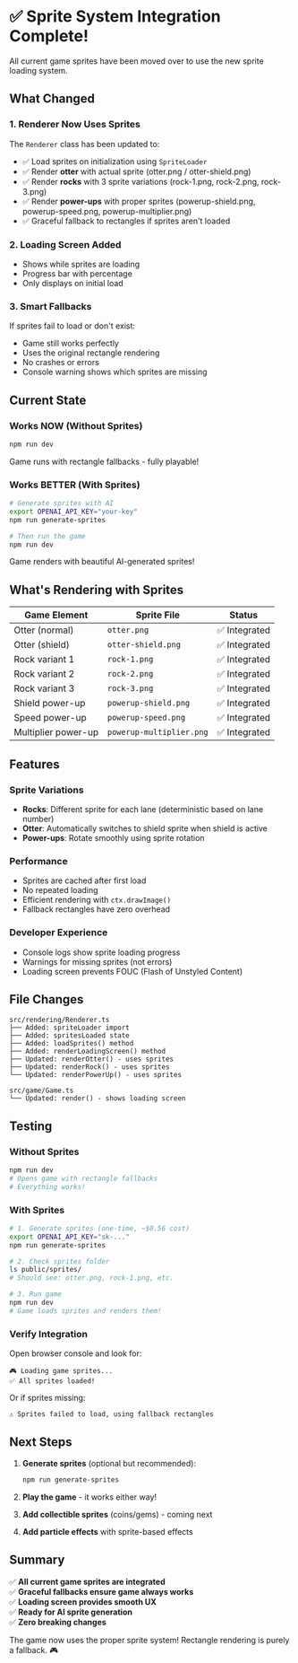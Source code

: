 # ✅ Sprite System Integration Complete!

All current game sprites have been moved over to use the new sprite loading system.

## What Changed

### 1. Renderer Now Uses Sprites

The `Renderer` class has been updated to:
- ✅ Load sprites on initialization using `SpriteLoader`
- ✅ Render **otter** with actual sprite (otter.png / otter-shield.png)
- ✅ Render **rocks** with 3 sprite variations (rock-1.png, rock-2.png, rock-3.png)
- ✅ Render **power-ups** with proper sprites (powerup-shield.png, powerup-speed.png, powerup-multiplier.png)
- ✅ Graceful fallback to rectangles if sprites aren't loaded

### 2. Loading Screen Added

- Shows while sprites are loading
- Progress bar with percentage
- Only displays on initial load

### 3. Smart Fallbacks

If sprites fail to load or don't exist:
- Game still works perfectly
- Uses the original rectangle rendering
- No crashes or errors
- Console warning shows which sprites are missing

## Current State

### Works NOW (Without Sprites)
```bash
npm run dev
```
Game runs with rectangle fallbacks - fully playable!

### Works BETTER (With Sprites)
```bash
# Generate sprites with AI
export OPENAI_API_KEY="your-key"
npm run generate-sprites

# Then run the game
npm run dev
```
Game renders with beautiful AI-generated sprites!

## What's Rendering with Sprites

| Game Element | Sprite File | Status |
|-------------|-------------|--------|
| Otter (normal) | `otter.png` | ✅ Integrated |
| Otter (shield) | `otter-shield.png` | ✅ Integrated |
| Rock variant 1 | `rock-1.png` | ✅ Integrated |
| Rock variant 2 | `rock-2.png` | ✅ Integrated |
| Rock variant 3 | `rock-3.png` | ✅ Integrated |
| Shield power-up | `powerup-shield.png` | ✅ Integrated |
| Speed power-up | `powerup-speed.png` | ✅ Integrated |
| Multiplier power-up | `powerup-multiplier.png` | ✅ Integrated |

## Features

### Sprite Variations
- **Rocks**: Different sprite for each lane (deterministic based on lane number)
- **Otter**: Automatically switches to shield sprite when shield is active
- **Power-ups**: Rotate smoothly using sprite rotation

### Performance
- Sprites are cached after first load
- No repeated loading
- Efficient rendering with `ctx.drawImage()`
- Fallback rectangles have zero overhead

### Developer Experience
- Console logs show sprite loading progress
- Warnings for missing sprites (not errors)
- Loading screen prevents FOUC (Flash of Unstyled Content)

## File Changes

```
src/rendering/Renderer.ts
├── Added: spriteLoader import
├── Added: spritesLoaded state
├── Added: loadSprites() method
├── Added: renderLoadingScreen() method  
├── Updated: renderOtter() - uses sprites
├── Updated: renderRock() - uses sprites
└── Updated: renderPowerUp() - uses sprites

src/game/Game.ts
└── Updated: render() - shows loading screen
```

## Testing

### Without Sprites
```bash
npm run dev
# Opens game with rectangle fallbacks
# Everything works!
```

### With Sprites
```bash
# 1. Generate sprites (one-time, ~$0.56 cost)
export OPENAI_API_KEY="sk-..."
npm run generate-sprites

# 2. Check sprites folder
ls public/sprites/
# Should see: otter.png, rock-1.png, etc.

# 3. Run game
npm run dev
# Game loads sprites and renders them!
```

### Verify Integration
Open browser console and look for:
```
🎮 Loading game sprites...
✅ All sprites loaded!
```

Or if sprites missing:
```
⚠️ Sprites failed to load, using fallback rectangles
```

## Next Steps

1. **Generate sprites** (optional but recommended):
   ```bash
   npm run generate-sprites
   ```

2. **Play the game** - it works either way!

3. **Add collectible sprites** (coins/gems) - coming next

4. **Add particle effects** with sprite-based effects

## Summary

✅ **All current game sprites are integrated**  
✅ **Graceful fallbacks ensure game always works**  
✅ **Loading screen provides smooth UX**  
✅ **Ready for AI sprite generation**  
✅ **Zero breaking changes**  

The game now uses the proper sprite system! Rectangle rendering is purely a fallback. 🎮
